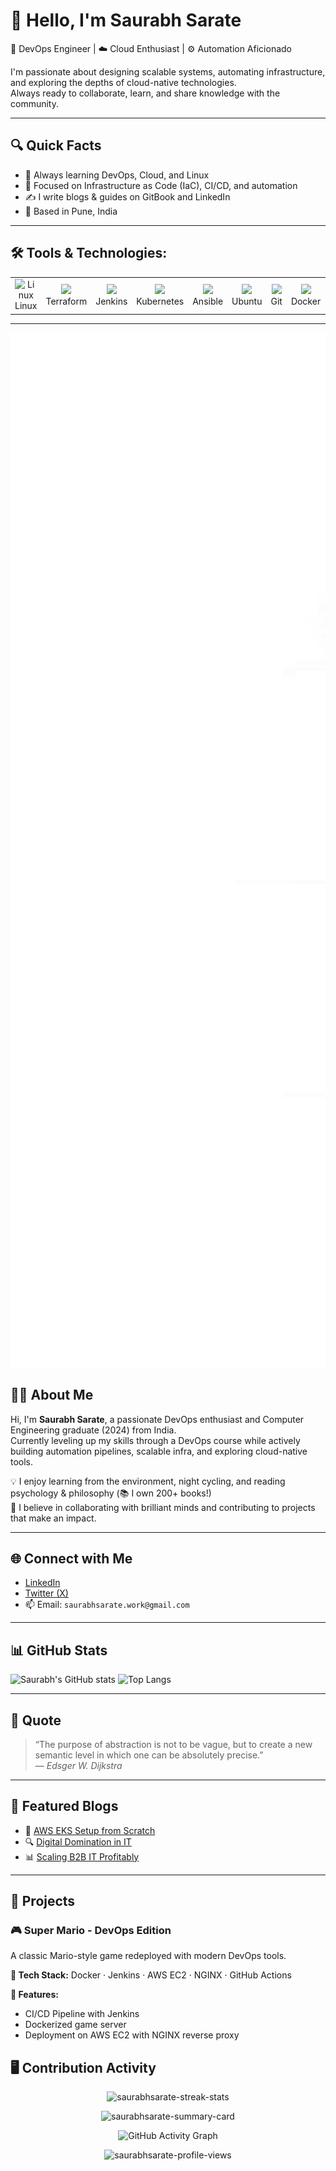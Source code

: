 # 👋 Hello, I'm Saurabh Sarate

🚀 DevOps Engineer | ☁️ Cloud Enthusiast | ⚙️ Automation Aficionado

I'm passionate about designing scalable systems, automating infrastructure, and exploring the depths of cloud-native technologies.  
Always ready to collaborate, learn, and share knowledge with the community.

---

## 🔍 Quick Facts

- 🧠 Always learning DevOps, Cloud, and Linux
- 💼 Focused on Infrastructure as Code (IaC), CI/CD, and automation
- ✍️ I write blogs & guides on GitBook and LinkedIn
- 📍 Based in Pune, India

---

<!-- GitHub Profile README for Saurabh Sarate -->

<h2>🛠️ Tools & Technologies:</h2>

<table>
  <tr>
    <td align="center"><img src="https://img.icons8.com/color/48/000000/linux.png" alt="Linux" /><br>Linux</td>
    <td align="center"><img src="https://www.vectorlogo.zone/logos/terraformio/terraformio-icon.svg" width="40" /><br>Terraform</td>
    <td align="center"><img src="https://www.vectorlogo.zone/logos/jenkins/jenkins-icon.svg" width="40" /><br>Jenkins</td>
    <td align="center"><img src="https://www.vectorlogo.zone/logos/kubernetes/kubernetes-icon.svg" width="40" /><br>Kubernetes</td>
    <td align="center"><img src="https://www.vectorlogo.zone/logos/ansible/ansible-icon.svg" width="40" /><br>Ansible</td>
    <td align="center"><img src="https://assets.ubuntu.com/v1/29985a98-ubuntu-logo32.png" width="40" /><br>Ubuntu</td>
    <td align="center"><img src="https://www.vectorlogo.zone/logos/git-scm/git-scm-icon.svg" width="40" /><br>Git</td>
    <td align="center"><img src="https://www.vectorlogo.zone/logos/docker/docker-icon.svg" width="40" /><br>Docker</td>
    <td align="center"><img src="https://www.vectorlogo.zone/logos/github/github-icon.svg" width="40" /><br>GitHub</td>
    <td align="center"><img src="https://code.visualstudio.com/assets/favicon.ico" width="40" /><br>VS Code</td>
    <td align="center"><img src="https://www.vectorlogo.zone/logos/amazon_aws/amazon_aws-icon.svg" width="40" /><br>AWS</td>
  </tr>
</table>

---

<!-- DevOps Animated GIF Slider -->
<div align="center">
  <style>
    @keyframes slide {
      0%, 16%   { transform: translateX(0%); }
      20%, 36%  { transform: translateX(-100%); }
      40%, 56%  { transform: translateX(-200%); }
      60%, 76%  { transform: translateX(-300%); }
      80%, 96%  { transform: translateX(-400%); }
      100%      { transform: translateX(0%); }
    }
    .slider {
      width: 100%;
      max-width: 800px;
      overflow: hidden;
    }
    .slides {
      display: flex;
      width: 500%;
      animation: slide 30s infinite;
    }
    .slides img {
      width: 100%;
      flex-shrink: 0;
      object-fit: contain;
    }
  </style>
  <div class="slider">
    <div class="slides">
      <img src="https://raw.githubusercontent.com/RahulSinha9/RahulSinha9/main/devOps.gif" alt="DevOps Infinity Loop" />
      <img src="https://raw.githubusercontent.com/roshanrahman/GIFs/main/devops.gif" alt="CI/CD Pipeline Animation" />
      <img src="https://raw.githubusercontent.com/roshanrahman/GIFs/main/ai-dev.gif" alt="AI DevOps Animation" />
      <img src="https://raw.githubusercontent.com/roshanrahman/GIFs/main/coding-dark.gif" alt="Dark Mode Coding" />
      <img src="https://media.giphy.com/media/qgQUggAC3Pfv687qPC/giphy.gif" alt="Terminal Typing" />
    </div>
  </div>
</div>







## 🙋‍♂️ About Me

Hi, I'm **Saurabh Sarate**, a passionate DevOps enthusiast and Computer Engineering graduate (2024) from India.  
Currently leveling up my skills through a DevOps course while actively building automation pipelines, scalable infra, and exploring cloud-native tools.

💡 I enjoy learning from the environment, night cycling, and reading psychology & philosophy (📚 I own 200+ books!)  
🤝 I believe in collaborating with brilliant minds and contributing to projects that make an impact.

---

## 🌐 Connect with Me

- [LinkedIn](https://www.linkedin.com/in/saurabh-sarate-6507a5230)
- [Twitter (X)](https://x.com/saurabhsarate01?s=21)
- 📫 Email: `saurabhsarate.work@gmail.com`

---

## 📊 GitHub Stats

![Saurabh's GitHub stats](https://github-readme-stats.vercel.app/api?username=saurabhsarate&show_icons=true&theme=radical)
![Top Langs](https://github-readme-stats.vercel.app/api/top-langs/?username=saurabhsarate&layout=compact&theme=radical)

---

## 📜 Quote

> “The purpose of abstraction is not to be vague, but to create a new semantic level in which one can be absolutely precise.”  
> — *Edsger W. Dijkstra*

---

## 📝 Featured Blogs

- 📘 [AWS EKS Setup from Scratch](#)
- 🔍 [Digital Domination in IT](#)
- 📊 [Scaling B2B IT Profitably](#)

---

## 🚀 Projects

### 🎮 Super Mario - DevOps Edition

A classic Mario-style game redeployed with modern DevOps tools.

**🧰 Tech Stack:** Docker · Jenkins · AWS EC2 · NGINX · GitHub Actions

**🔧 Features:**
- CI/CD Pipeline with Jenkins
- Dockerized game server
- Deployment on AWS EC2 with NGINX reverse proxy

## 🖥️ Contribution Activity

<p align="center">
  <img src="https://github-readme-streak-stats.herokuapp.com?user=saurabhsarate&theme=tokyonight&hide_border=true&date_format=M%20j%5B%2C%20Y%5D" alt="saurabhsarate-streak-stats" />
</p>

<p align="center">
  <img src="https://github-profile-summary-cards.vercel.app/api/cards/profile-details?username=saurabhsarate&theme=github_dark" alt="saurabhsarate-summary-card" />
</p>

<p align="center">
  <img src="https://github-readme-activity-graph.vercel.app/graph?username=saurabhsarate&bg_color=0d1117&color=00ff9e&line=00bfff&point=ffffff&area=true&hide_border=true" alt="GitHub Activity Graph" />
</p>

<p align="center">
  <img src="https://komarev.com/ghpvc/?username=saurabhsarate&label=Profile%20views&color=brightgreen&style=flat" alt="saurabhsarate-profile-views" />
</p>
